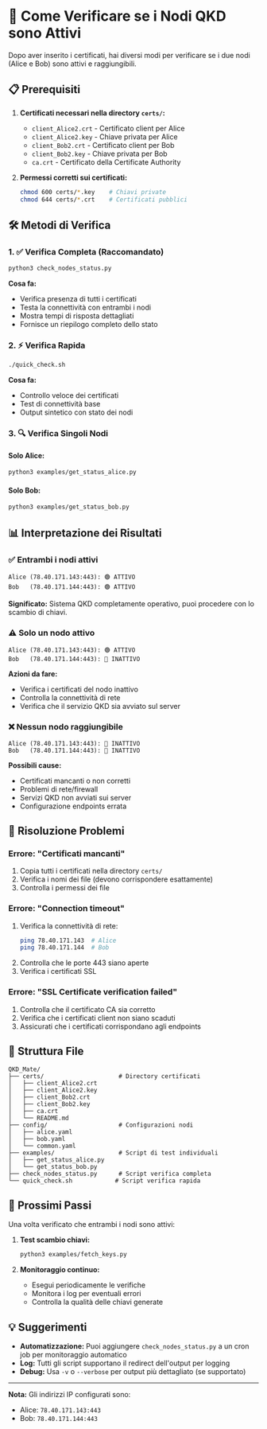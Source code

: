 # 🔐 Come Verificare se i Nodi QKD sono Attivi

Dopo aver inserito i certificati, hai diversi modi per verificare se i due nodi (Alice e Bob) sono attivi e raggiungibili.

## 📋 Prerequisiti

1. **Certificati necessari nella directory `certs/`:**
   - `client_Alice2.crt` - Certificato client per Alice
   - `client_Alice2.key` - Chiave privata per Alice  
   - `client_Bob2.crt` - Certificato client per Bob
   - `client_Bob2.key` - Chiave privata per Bob
   - `ca.crt` - Certificato della Certificate Authority

2. **Permessi corretti sui certificati:**
   ```bash
   chmod 600 certs/*.key    # Chiavi private
   chmod 644 certs/*.crt    # Certificati pubblici
   ```

## 🛠️ Metodi di Verifica

### 1. ✅ Verifica Completa (Raccomandato)
```bash
python3 check_nodes_status.py
```
**Cosa fa:**
- Verifica presenza di tutti i certificati
- Testa la connettività con entrambi i nodi
- Mostra tempi di risposta dettagliati
- Fornisce un riepilogo completo dello stato

### 2. ⚡ Verifica Rapida
```bash
./quick_check.sh
```
**Cosa fa:**
- Controllo veloce dei certificati
- Test di connettività base
- Output sintetico con stato dei nodi

### 3. 🔍 Verifica Singoli Nodi

#### Solo Alice:
```bash
python3 examples/get_status_alice.py
```

#### Solo Bob:
```bash
python3 examples/get_status_bob.py
```

## 📊 Interpretazione dei Risultati

### ✅ Entrambi i nodi attivi
```
Alice (78.40.171.143:443): 🟢 ATTIVO
Bob   (78.40.171.144:443): 🟢 ATTIVO
```
**Significato:** Sistema QKD completamente operativo, puoi procedere con lo scambio di chiavi.

### ⚠️ Solo un nodo attivo
```
Alice (78.40.171.143:443): 🟢 ATTIVO
Bob   (78.40.171.144:443): 🔴 INATTIVO
```
**Azioni da fare:**
- Verifica i certificati del nodo inattivo
- Controlla la connettività di rete
- Verifica che il servizio QKD sia avviato sul server

### ❌ Nessun nodo raggiungibile
```
Alice (78.40.171.143:443): 🔴 INATTIVO
Bob   (78.40.171.144:443): 🔴 INATTIVO
```
**Possibili cause:**
- Certificati mancanti o non corretti
- Problemi di rete/firewall
- Servizi QKD non avviati sui server
- Configurazione endpoints errata

## 🔧 Risoluzione Problemi

### Errore: "Certificati mancanti"
1. Copia tutti i certificati nella directory `certs/`
2. Verifica i nomi dei file (devono corrispondere esattamente)
3. Controlla i permessi dei file

### Errore: "Connection timeout"
1. Verifica la connettività di rete:
   ```bash
   ping 78.40.171.143  # Alice
   ping 78.40.171.144  # Bob
   ```
2. Controlla che le porte 443 siano aperte
3. Verifica i certificati SSL

### Errore: "SSL Certificate verification failed"
1. Controlla che il certificato CA sia corretto
2. Verifica che i certificati client non siano scaduti
3. Assicurati che i certificati corrispondano agli endpoints

## 📁 Struttura File

```
QKD_Mate/
├── certs/                     # Directory certificati
│   ├── client_Alice2.crt
│   ├── client_Alice2.key
│   ├── client_Bob2.crt
│   ├── client_Bob2.key
│   ├── ca.crt
│   └── README.md
├── config/                    # Configurazioni nodi
│   ├── alice.yaml
│   ├── bob.yaml
│   └── common.yaml
├── examples/                  # Script di test individuali
│   ├── get_status_alice.py
│   └── get_status_bob.py
├── check_nodes_status.py      # Script verifica completa
└── quick_check.sh            # Script verifica rapida
```

## 🚀 Prossimi Passi

Una volta verificato che entrambi i nodi sono attivi:

1. **Test scambio chiavi:**
   ```bash
   python3 examples/fetch_keys.py
   ```

2. **Monitoraggio continuo:**
   - Esegui periodicamente le verifiche
   - Monitora i log per eventuali errori
   - Controlla la qualità delle chiavi generate

## 💡 Suggerimenti

- **Automatizzazione:** Puoi aggiungere `check_nodes_status.py` a un cron job per monitoraggio automatico
- **Log:** Tutti gli script supportano il redirect dell'output per logging
- **Debug:** Usa `-v` o `--verbose` per output più dettagliato (se supportato)

---

**Nota:** Gli indirizzi IP configurati sono:
- Alice: `78.40.171.143:443`
- Bob: `78.40.171.144:443`